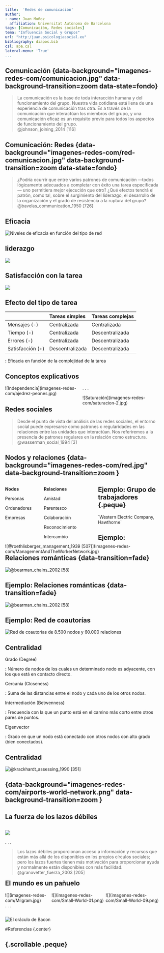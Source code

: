 ```yaml
---
title:  'Redes de comunicación'
author:
- name: Juan Muñoz
  affiliation: Universitat Autònoma de Barcelona
tags: [Comunicación, Redes sociales]
tema: "Influencia Social y Grupos"
url: "http:/juan.psicologiasocial.eu"
bibliography: diapos.bib
csl: apa.csl
lateral-menu: 'True'
...
```


## Comunicación {data-background="imagenes-redes-com/comunicacion.jpg" data-background-transition=zoom data-state=fondo}

>La comunicación es la base de toda interacción humana y del funcionamiento del grupo. Nuestra vida cotidiana está llena de una experiencia de comunicación tras otra. Es a través de la comunicación que interactúan los miembros del grupo, y una comunicación eficaz es un requisito previo para todos los aspectos de funcionamiento del grupo.\
@johnson_joining_2014 [116]


<!--
##Ejercicio {.references}

![](img/GroupWork.jpg)

. . .

Bavelas, A. (1950-1951). Patrones de comunicación en grupos orientados a la tarea. En A.D.Cartwright. y A.Zander (Eds.). (1968). *Dinámica de grupos. Investigación y teoría*  (Pp. 548-557). México: Trillas.

Leavitt, H.J. (1951). Some effects of certain communication patterns on group performance. *Journal of Abnormal and Social Psychology*, 46: 38-50.

-->

## Comunicación: Redes {data-background="imagenes-redes-com/red-comunicacion.jpg" data-background-transition=zoom data-state=fondo}
>¿Podría ocurrir que entre varios patrones de comunicación —todos lógicamente adecuados a completar con éxito una tarea especificada— uno permitiera mejor ejecución que otro? ¿Qué efectos tendrá el patrón, como tal, sobre el surgimiento del liderazgo, el desarrollo de la organización y el grado de resistencia a la ruptura del grupo?\
@bavelas_communication_1950 [726]

## Eficacia

![Niveles de eficacia en función del tipo de red](imagenes-redes-com/Redes-eficacia.jpg)

## liderazgo
![](imagenes-redes-com/Redes-Liderazgo.png)

## Satisfacción con la tarea
![](imagenes-redes-com/Redes-Satisfaccion.png)

## Efecto del tipo de tarea

|                  | Tareas simples  | Tareas complejas |
|:-----------------|:----------------|:-----------------|
| Mensajes (-)     | Centralizada    | Centralizada     |
| Tiempo (-)       | Centralizada    | Descentralizada  |
| Errores (-)      | Centralizada    | Descentralizada  |
| Satisfacción (+) | Descentralizada | Descentralizada  |
: Eficacia en función de la complejidad de la tarea

## Conceptos explicativos

<div id="column2" style="float:left; margin:0; width:50%;">
![Independencia](imagenes-redes-com/ajedrez-peones.jpg)
</div>

. . .

<div id="column2" style="float:left; margin:0; width:50%;">
![Saturación](imagenes-redes-com/saturacion-2.jpg)
</div>


<!-- ## Conceptos explicativos: Saturación

<div id="column2" style="float:left; margin:0; width:25%;">
![Saturación](img/WorkLoad.png)
</div>

<div id="column2" style="float:left; margin:0; width:75%;">
>Cuando un grupo trabaja en un problema intercambiando información y tomando decisiones, la posición central en la red es quien mejor puede gestionar los inputs e interacciones del grupo. A medida que avanza la tarea y se incrementa el número de comunicaciones que circulan a través del miembro central, se puede llegar a un punto de saturación en el que la persona ya no puede gestionar los mensajes entrantes y salientes.

</div>

## Conceptos explicativos: Independencia
<div id="column2" style="float:left; margin:0; width:25%;">
![Independencia](img/Hierarchical-Structure.png)
</div>
<div id="column2" style="float:left; margin:0; width:75%;">
>En resumen, entonces, consideramos que la centralidad determina el comportamiento al limitar la independencia de acción, lo que produce diferencias en la actividad, la precisión, la satisfacción, el liderazgo y otras características de comportamiento.\
@leavitt_effects_1951 [49]

</div> -->

## Redes sociales

>Desde el punto de vista del análisis de las redes sociales, el entorno social puede expresarse como patrones o regularidades en las relaciones entre las unidades que interactúan. Nos referiremos a la presencia de patrones regulares en la relación como estructura.\
@wasserman_social_1994 [3]

<!--
>La idea de red reside en el hecho de que cada individuo mantiene ligamenes con otros individuos, cada uno de los cuales está a su vez ligado a otros, y así sucesivamente.  La estructura relacional de un grupo (...) consiste en las pautas de relaciones entre los actores.\
@rodriguez_alisis_1995 [11] -->

## Nodos y relaciones {data-background="imagenes-redes-com/red.jpg" data-background-transition=zoom }

<div id="column1" style="float:left; margin:0; width:25%">

**Nodos**

Personas

Ordenadores

Empresas


</div>

<div id="column3" style="float:left; margin:0;">
<!-- ![](imagenes-redes-com/Red.jpg) -->
</div>


<div id="column2" style="float:left; margin:0; width: 35%">

**Relaciones**

 Amistad

 Parentesco

 Colaboración

 Reconocimiento

 Intercambio

</div>

## Ejemplo: Grupo de trabajadores {.peque}

<div id="column2" style="float:left; margin:0; width: 100%">
![@roethlisberger_management_1939 [507]](imagenes-redes-com/ManagementAndTheWorkerNetwork.jpg)
</div>
`Western Electric Company, Hawthorne`

## Ejemplo: Relaciones románticas {data-transition=fade}
![@bearman_chains_2002 [58]](imagenes-redes-com/RomanticRelationships.jpg)

## Ejemplo: Relaciones románticas {data-transition=fade}
![@bearman_chains_2002 [58]](imagenes-redes-com/RomanticRelationships-2.png)

## Ejemplo: Red de coautorías

![Red de coautorías de 8.500 nodos y 60.000 relaciones](imagenes-redes-com/BigNetwork.jpg)

<!--
Co-authorship network map of 8,500 doctors and scientists publishing on hepatitis C between 2008 and 2012 and the almost 60,000 co-authorship relationships between them. Photo via Andy Lamb: https://www.flickr.com/photos/speedoflife/8273922515/
-->

## Centralidad

Grado (Degree)

  : Número de nodos de los cuales un determinado nodo es adyacente, con los que está en contacto directo.

Cercanía (Closeness)

  : Suma de las distancias entre el nodo y cada uno de los otros nodos.

Intermediación (Betwenness)

  : Frecuencia con la que un punto está en el camino más corto entre otros pares de puntos.

Eigenvector

  : Grado en que un nodo está conectado con otros nodos con alto grado (bien conectados).

## Centralidad
![@krackhardt_assessing_1990 [351]](imagenes-redes-com/Red-centralidad.jpg)


##  {data-background="imagenes-redes-com/airports-world-network.png" data-background-transition=zoom }

<!-- http://www.martingrandjean.ch/wp-content/uploads/2016/05/airports-world-network.png -->

## La fuerza de los lazos débiles

<div id="column1" style="float:left; width: 100%">

![](imagenes-redes-com/Red-lazos.jpg)

</div>
. . .

<div id="column1" style="float:left; width: 100%">

>Los lazos débiles proporcionan acceso a información y recursos que están más allá de los disponibles en los propios círculos sociales; pero los lazos fuertes tienen más motivación para proporcionar ayuda y normalmente están disponibles con más facilidad.\
@granovetter_fuerza_2003 [205]
</div>


## El mundo es un pañuelo

<div id="column1" style="float:left; width: 30%">
![](imagenes-redes-com/Milgram.jpg)
</div>

<div id="column3" style="float:right;  width: 35%">
![](imagenes-redes-com/Small-World-09.png)
</div>

<div id="column2" style="float:right; width: 35%">
![](imagenes-redes-com/Small-World-01.png)
</div>

. . .

<div id="column1" style="float:left; margin:0; width: 100%">

![[El oráculo de Bacon](http://www.oracleofbacon.org/)](imagenes-redes-com/SixDegrees.jpg)

</div>


#Referencias {.center}

## {.scrollable .peque}
